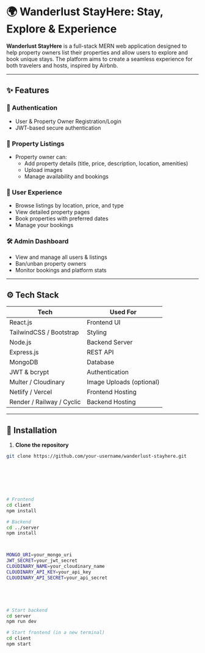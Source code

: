 # 🌍 Wanderlust StayHere: Stay, Explore & Experience

**Wanderlust StayHere** is a full-stack MERN web application designed to help property owners list their properties and allow users to explore and book unique stays. The platform aims to create a seamless experience for both travelers and hosts, inspired by Airbnb.

---

## ✨ Features

### 🔐 Authentication
- User & Property Owner Registration/Login
- JWT-based secure authentication

### 🏡 Property Listings
- Property owner can:
  - Add property details (title, price, description, location, amenities)
  - Upload images
  - Manage availability and bookings

### 🔎 User Experience
- Browse listings by location, price, and type
- View detailed property pages
- Book properties with preferred dates
- Manage your bookings

### 🛠 Admin Dashboard
- View and manage all users & listings
- Ban/unban property owners
- Monitor bookings and platform stats

---

## ⚙️ Tech Stack

| Tech       | Used For        |
|------------|------------------|
| React.js   | Frontend UI      |
| TailwindCSS / Bootstrap | Styling |
| Node.js    | Backend Server   |
| Express.js | REST API         |
| MongoDB    | Database         |
| JWT & bcrypt | Authentication |
| Multer / Cloudinary | Image Uploads (optional) |
| Netlify / Vercel | Frontend Hosting |
| Render / Railway / Cyclic | Backend Hosting |

---

## 🚀 Installation

1. **Clone the repository**
```bash
git clone https://github.com/your-username/wanderlust-stayhere.git







# Frontend
cd client
npm install

# Backend
cd ../server
npm install



MONGO_URI=your_mongo_uri
JWT_SECRET=your_jwt_secret
CLOUDINARY_NAME=your_cloudinary_name
CLOUDINARY_API_KEY=your_api_key
CLOUDINARY_API_SECRET=your_api_secret





# Start backend
cd server
npm run dev

# Start frontend (in a new terminal)
cd client
npm start
